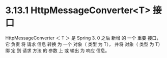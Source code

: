 # 3.13.1 HttpMessageConverter&lt;T&gt; 接口

HttpMessageConverter ＜ T ＞ 是 Spring 3. 0 之后 新增 的 一个 重要 接口， 它 负责 将 请求 信息 转换 为 一个 对象（ 类型 为 T）， 并将 对象（ 类型 为 T） 绑 定 到 请求 方法 的 参数 上 或 输出 为 响应 信息。




